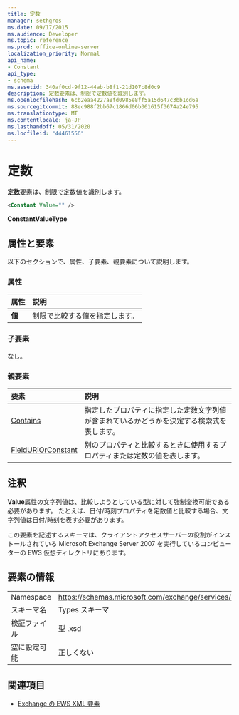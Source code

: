 ```yaml
---
title: 定数
manager: sethgros
ms.date: 09/17/2015
ms.audience: Developer
ms.topic: reference
ms.prod: office-online-server
localization_priority: Normal
api_name:
- Constant
api_type:
- schema
ms.assetid: 340af0cd-9f12-44ab-b8f1-21d107c8d0c9
description: 定数要素は、制限で定数値を識別します。
ms.openlocfilehash: 6cb2eaa4227a8fd0985e8ff5a15d647c3bb1cd6a
ms.sourcegitcommit: 88ec988f2bb67c1866d06b361615f3674a24e795
ms.translationtype: MT
ms.contentlocale: ja-JP
ms.lasthandoff: 05/31/2020
ms.locfileid: "44461556"
---
```

# <a name="constant"></a>定数

**定数**要素は、制限で定数値を識別します。 
  
```xml
<Constant Value="" />
```

 **ConstantValueType**
## <a name="attributes-and-elements"></a>属性と要素

以下のセクションで、属性、子要素、親要素について説明します。
  
### <a name="attributes"></a>属性

|**属性**|**説明**|
|:-----|:-----|
|**値** <br/> |制限で比較する値を指定します。  <br/> |
   
### <a name="child-elements"></a>子要素

なし。
  
### <a name="parent-elements"></a>親要素

|**要素**|**説明**|
|:-----|:-----|
|[Contains](contains.md) <br/> |指定したプロパティに指定した定数文字列値が含まれているかどうかを決定する検索式を表します。  <br/> |
|[FieldURIOrConstant](fielduriorconstant.md) <br/> |別のプロパティと比較するときに使用するプロパティまたは定数の値を表します。  <br/> |
   
## <a name="remarks"></a>注釈

**Value**属性の文字列値は、比較しようとしている型に対して強制変換可能である必要があります。 たとえば、日付/時刻プロパティを定数値と比較する場合、文字列値は日付/時刻を表す必要があります。 
  
この要素を記述するスキーマは、クライアントアクセスサーバーの役割がインストールされている Microsoft Exchange Server 2007 を実行しているコンピューターの EWS 仮想ディレクトリにあります。
  
## <a name="element-information"></a>要素の情報

|||
|:-----|:-----|
|Namespace  <br/> |https://schemas.microsoft.com/exchange/services/2006/types  <br/> |
|スキーマ名  <br/> |Types スキーマ  <br/> |
|検証ファイル  <br/> |型 .xsd  <br/> |
|空に設定可能  <br/> |正しくない  <br/> |
   
## <a name="see-also"></a>関連項目



- [Exchange の EWS XML 要素](ews-xml-elements-in-exchange.md)

